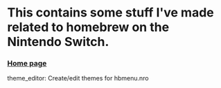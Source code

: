 # This contains some stuff I've made related to homebrew on the Nintendo Switch.
### [Home page](https://joecoding3.github.io/homebrew---Nintendo-Switch/)

theme_editor: Create/edit themes for hbmenu.nro<br>
